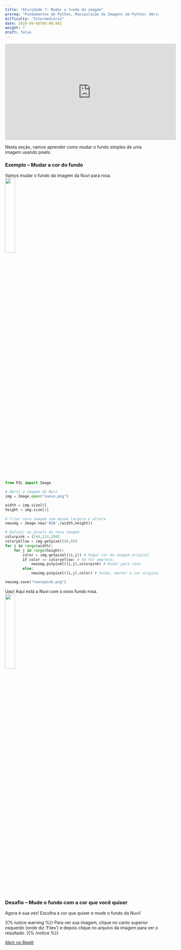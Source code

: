 ```yaml
---
title: "Atividade 7: Mudar o fundo da imagem"
prereq: "Fundamentos de Python, Manipulação de Imagens em Python: Abrir uma Imagem, Pixels em Python: Cores e Pixels"
difficulty: "Intermediário"
date: 2020-09-08T00:00:00Z
weight: 7
draft: false
---
```


<iframe width="560" height="315" src="https://www.youtube.com/embed/zdi2R_EK6QA" frameborder="0" allow="accelerometer; autoplay; encrypted-media; gyroscope; picture-in-picture" allowfullscreen></iframe>

Nesta seção, vamos aprender como mudar o fundo simples de uma imagem usando pixels.

### Exemplo – Mudar a cor do fundo

Vamos mudar o fundo da imagem da Nuvi para rosa.  
<img src="../../media/nuevo.png" width=25%>

```python
from PIL import Image

# Abrir a imagem da Nuvi
img = Image.open("nuevo.png")

width = img.size[0]
height = img.size[1]
 
# Criar nova imagem com mesma largura e altura
newimg = Image.new('RGB',(width,height))

# Definir os pixels da nova imagem
colorpink = (244,114,208) 
coloryellow = img.getpixel((0,0))
for i in range(width):    
    for j in range(height):    
        color = img.getpixel((i,j)) # Pegar cor da imagem original
        if color == coloryellow: # Se for amarelo:
            newimg.putpixel((i,j),colorpink) # Mudar para rosa
        else:
            newimg.putpixel((i,j),color) # Senão, manter a cor original

newimg.save("nuevopink.png")
```

Uau! Aqui está a Nuvi com o novo fundo rosa.  
<img src="../../media/nuevopink.png" width=25%>

### Desafio – Mude o fundo com a cor que você quiser

Agora é sua vez! Escolha a cor que quiser e mude o fundo da Nuvi!

{{% notice warning %}}
Para ver sua imagem, clique no canto superior esquerdo (onde diz ‘Files’) e depois clique no arquivo da imagem para ver o resultado.
{{% /notice %}}

<a class="my-2 mx-4 btn btn-info" href="https://replit.com/@nuevofoundation/Python-Pixel-Activity7" target="_blank">Abrir no Replit</a>
